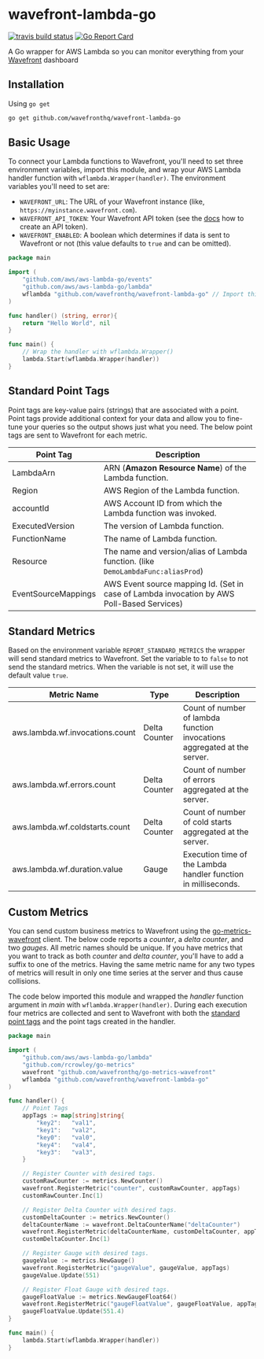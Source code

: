 # wavefront-lambda-go

[![travis build status](https://travis-ci.com/wavefrontHQ/wavefront-lambda-go.svg?branch=master)](https://travis-ci.com/wavefrontHQ/wavefront-lambda-go)
[![Go Report Card](https://goreportcard.com/badge/github.com/wavefrontHQ/wavefront-lambda-go)](https://goreportcard.com/report/github.com/wavefrontHQ/wavefront-lambda-go)

A Go wrapper for AWS Lambda so you can monitor everything from your [Wavefront](https://wavefront.com) dashboard

## Installation

Using `go get`

```bash
go get github.com/wavefronthq/wavefront-lambda-go
```

## Basic Usage

To connect your Lambda functions to Wavefront, you'll need to set three environment variables, import this module, and wrap your AWS Lambda handler function with `wflambda.Wrapper(handler)`. The environment variables you'll need to set are:

* `WAVEFRONT_URL`: The URL of your Wavefront instance (like, `https://myinstance.wavefront.com`).
* `WAVEFRONT_API_TOKEN`: Your Wavefront API token (see the [docs](https://docs.wavefront.com/wavefront_api.html) how to create an API token).
* `WAVEFRONT_ENABLED`: A boolean which determines if data is sent to Wavefront or not (this value defaults to `true` and can be omitted).

```go
package main

import (
	"github.com/aws/aws-lambda-go/events"
	"github.com/aws/aws-lambda-go/lambda"
	wflambda "github.com/wavefronthq/wavefront-lambda-go" // Import this library
)

func handler() (string, error){
	return "Hello World", nil
}

func main() {
	// Wrap the handler with wflambda.Wrapper()
	lambda.Start(wflambda.Wrapper(handler))
}
```

## Standard Point Tags

Point tags are key-value pairs (strings) that are associated with a point. Point tags provide additional context for your data and allow you to fine-tune your queries so the output shows just what you need. The below point tags are sent to Wavefront for each metric.

| Point Tag             | Description                                                                                |
| --------------------- | ------------------------------------------------------------------------------------------ |
| LambdaArn             | ARN (**Amazon Resource Name**) of the Lambda function.                                     |
| Region                | AWS Region of the Lambda function.                                                         |
| accountId             | AWS Account ID from which the Lambda function was invoked.                                 |
| ExecutedVersion       | The version of Lambda function.                                                            |
| FunctionName          | The name of Lambda function.                                                               |
| Resource              | The name and version/alias of Lambda function. (like `DemoLambdaFunc:aliasProd`)           |
| EventSourceMappings   | AWS Event source mapping Id. (Set in case of Lambda invocation by AWS Poll-Based Services) |

## Standard Metrics

Based on the environment variable `REPORT_STANDARD_METRICS` the wrapper will send standard metrics to Wavefront. Set the variable to to `false` to not send the standard metrics. When the variable is not set, it will use the default value `true`.

| Metric Name                       |  Type         | Description                                                             |
| --------------------------------- | ------------- | ----------------------------------------------------------------------- |
| aws.lambda.wf.invocations.count   | Delta Counter | Count of number of lambda function invocations aggregated at the server.|
| aws.lambda.wf.errors.count        | Delta Counter | Count of number of errors aggregated at the server.                     |
| aws.lambda.wf.coldstarts.count    | Delta Counter | Count of number of cold starts aggregated at the server.                |
| aws.lambda.wf.duration.value      | Gauge         | Execution time of the Lambda handler function in milliseconds.          |

## Custom Metrics

You can send custom business metrics to Wavefront using the [go-metrics-wavefront](https://github.com/wavefrontHQ/go-metrics-wavefront) client. The below code reports a _counter_, a _delta counter_, and two _gauges_. All metric names should be unique. If you have metrics that you want to track as both _counter_ and _delta counter_, you'll have to add a suffix to one of the metrics. Having the same metric name for any two types of metrics will result in only one time series at the server and thus cause collisions.

The code below imported this module and wrapped the _handler_ function argument in _main_ with `wflambda.Wrapper(handler)`. During each execution four metrics are collected and sent to Wavefront with both the [standard point tags](#standard-point-tags) and the point tags created in the handler.

```go
package main

import (
	"github.com/aws/aws-lambda-go/lambda"
	"github.com/rcrowley/go-metrics"
	wavefront "github.com/wavefronthq/go-metrics-wavefront"
	wflambda "github.com/wavefronthq/wavefront-lambda-go"
)

func handler() {
	// Point Tags
	appTags := map[string]string{
		"key2":   "val1",
		"key1":   "val2",
		"key0":   "val0",
		"key4":   "val4",
		"key3":   "val3",
	}

	// Register Counter with desired tags.
	customRawCounter := metrics.NewCounter()
	wavefront.RegisterMetric("counter", customRawCounter, appTags)
	customRawCounter.Inc(1)

	// Register Delta Counter with desired tags.
	customDeltaCounter := metrics.NewCounter()
	deltaCounterName := wavefront.DeltaCounterName("deltaCounter")
	wavefront.RegisterMetric(deltaCounterName, customDeltaCounter, appTags)
	customDeltaCounter.Inc(1)

	// Register Gauge with desired tags.
	gaugeValue := metrics.NewGauge()
	wavefront.RegisterMetric("gaugeValue", gaugeValue, appTags)
	gaugeValue.Update(551)

	// Register Float Gauge with desired tags.
	gaugeFloatValue := metrics.NewGaugeFloat64()
	wavefront.RegisterMetric("gaugeFloatValue", gaugeFloatValue, appTags)
	gaugeFloatValue.Update(551.4)
}

func main() {
	lambda.Start(wflambda.Wrapper(handler))
}
```
